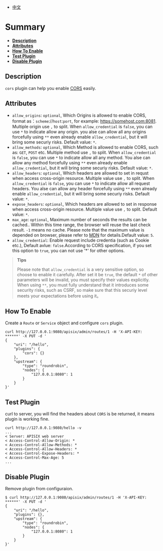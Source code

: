 <!--
#
# Licensed to the Apache Software Foundation (ASF) under one or more
# contributor license agreements.  See the NOTICE file distributed with
# this work for additional information regarding copyright ownership.
# The ASF licenses this file to You under the Apache License, Version 2.0
# (the "License"); you may not use this file except in compliance with
# the License.  You may obtain a copy of the License at
#
#     http://www.apache.org/licenses/LICENSE-2.0
#
# Unless required by applicable law or agreed to in writing, software
# distributed under the License is distributed on an "AS IS" BASIS,
# WITHOUT WARRANTIES OR CONDITIONS OF ANY KIND, either express or implied.
# See the License for the specific language governing permissions and
# limitations under the License.
#
-->

- [中文](../zh-cn/plugins/cors.md)

# Summary

- [**Description**](#Description)
- [**Attributes**](#Attributes)
- [**How To Enable**](#how-to-Enable)
- [**Test Plugin**](#test-plugin)
- [**Disable Plugin**](#disable-plugin)

## Description

`cors` plugin can help you enable [CORS](https://developer.mozilla.org/en-US/docs/Web/HTTP/CORS) easily.

## Attributes

- `allow_origins`: `optional`, Which Origins is allowed to enable CORS, format as：`scheme`://`host`:`port`, for example: https://somehost.com:8081. Multiple origin use `,` to split. When `allow_credential` is `false`, you can use `*` to indicate allow any origin. you alse can allow all any origins forcefully using `**` even already enable `allow_credential`, but it will bring some securiy risks. Default value: `*`.
- `allow_methods`: `optional`, Which Method is allowed to enable CORS, such as: `GET`, `POST` etc. Multiple method use `,` to split. When `allow_credential` is `false`, you can use `*` to indicate allow all any method. You alse can allow any method forcefully using `**` even already enable `allow_credential`, but it will bring some securiy risks. Default value: `*`.
- `allow_headers`: `optional`, Which headers are allowed to set in requst when access cross-origin resource. Multiple value use `,` to split. When `allow_credential` is `false`, you can use `*` to indicate allow all request headers. You alse can allow any header forcefully using `**` even already enable `allow_credential`, but it will bring some securiy risks. Default value: `*`.
- `expose_headers`: `optional`, Which headers are allowed to set in response when access cross-origin resource. Multiple value use `,` to split. Default value: `*`.
- `max_age`: `optional`, Maximum number of seconds the results can be cached.. Within this time range, the browser will reuse the last check result. `-1` means no cache. Please note that the maximum value is depended on browser, please refer to [MDN](https://developer.mozilla.org/en-US/docs/Web/HTTP/Headers/Access-Control-Max-Age#Directives) for details.Default value: `5`.
- `allow_credential`: Enable request include credentia (such as Cookie etc.), Default avlue: `false`.According to CORS specification, if you set this option to `true`, you can not use '*' for other options.

> **Tips**
>
> Please note that `allow_credential` is a very sensitive option, so choose to enable it carefully. After set it be `true`, the default `*` of other parameters will be invalid, you must specify their values ​​explicitly.
> When using `**`, you must fully understand that it introduces some security risks, such as CSRF, so make sure that this securiy level meets your expectations before using it。

## How To Enable

Create a `Route` or `Service` object and configure `cors` plugin.

```shell
curl http://127.0.0.1:9080/apisix/admin/routes/1 -H 'X-API-KEY: ******' -X PUT -d '
{
    "uri": "/hello",
    "plugins": {
        "cors": {}
    },
    "upstream": {
        "type": "roundrobin",
        "nodes": {
            "127.0.0.1:8080": 1
        }
    }
}'
```

## Test Plugin

curl to server, you will find the headers about `CORS` is be returned, it means plugin is working fine.

```shell
curl http://127.0.0.1:9080/hello -v
...
< Server: APISIX web server
< Access-Control-Allow-Origin: *
< Access-Control-Allow-Methods: *
< Access-Control-Allow-Headers: *
< Access-Control-Expose-Headers: *
< Access-Control-Max-Age: 5
...
```

## Disable Plugin

Remove plugin from configuraion.

```shell
$ curl http://127.0.0.1:9080/apisix/admin/routes/1 -H 'X-API-KEY: ******' -X PUT -d '
{
    "uri": "/hello",
    "plugins": {},
    "upstream": {
        "type": "roundrobin",
        "nodes": {
            "127.0.0.1:8080": 1
        }
    }
}'
```
